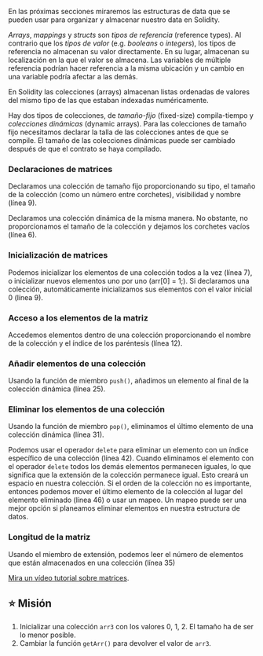En las próximas secciones miraremos las estructuras de data que se pueden usar para organizar y almacenar nuestro data en Solidity.

_Arrays_, _mappings_ y _structs_ son _tipos de referencia_ (reference types). Al contrario que los _tipos de valor_ (e.g. _booleans_ o _integers_), los tipos de referencia no almacenan su valor directamente. En su lugar, almacenan su localización en la que el valor se almacena. Las variables de múltiple referencia podrían hacer referencia a la misma ubicación y un cambio en una variable podría afectar a las demás.

En Solidity las colecciones (arrays) almacenan listas ordenadas de valores del mismo tipo de las que estaban indexadas numéricamente.

Hay dos tipos de colecciones, de _tamaño-fijo_ (fixed-size) compila-tiempo y _colecciones dinámicas_ (dynamic arrays). Para las colecciones de tamaño fijo necesitamos declarar la talla de las colecciones antes de que se compile. El tamaño de las colecciones dinámicas puede ser cambiado después de que el contrato se haya compilado.

### Declaraciones de matrices

Declaramos una colección de tamaño fijo proporcionando su tipo, el tamaño de la colección (como un número entre corchetes), visibilidad y nombre (línea 9).

Declaramos una colección dinámica de la misma manera. No obstante, no proporcionamos el tamaño de la colección y dejamos los corchetes vacíos (línea 6).

### Inicialización de matrices

Podemos inicializar los elementos de una colección todos a la vez (línea 7), o inicializar nuevos elementos uno por uno (arr[0] = 1;). Si declaramos una colección, automáticamente inicializamos sus elementos con el valor inicial 0 (línea 9).

### Acceso a los elementos de la matriz

Accedemos elementos dentro de una colección proporcionando el nombre de la colección y el índice de los paréntesis (línea 12).

### Añadir elementos de una colección

Usando la función de miembro `push()`, añadimos un elemento al final de la colección dinámica (línea 25).

### Eliminar los elementos de una colección

Usando la función de miembro `pop()`, eliminamos el último elemento de una colección dinámica (línea 31).

Podemos usar el operador `delete` para eliminar un elemento con un índice específico de una colección (línea 42).
Cuando eliminamos el elemento con el operador `delete` todos los demás elementos permanecen iguales, lo que significa que la extensión de la colección permanece igual. Esto creará un espacio en nuestra colección.
Si el orden de la colección no es importante, entonces podemos mover el último elemento de la colección al lugar del elemento eliminado (línea 46) o usar un mapeo. Un mapeo puede ser una mejor opción si planeamos eliminar elementos en nuestra estructura de datos.

### Longitud de la matriz

Usando el miembro de extensión, podemos leer el número de elementos que están almacenados en una colección (línea 35)

<a href="https://www.youtube.com/watch?v=vTxxCbwMPwo" target="_blank">Mira un vídeo tutorial sobre matrices</a>.

## ⭐️ Misión

1. Inicializar una colección `arr3` con los valores 0, 1, 2. El tamaño ha de ser lo menor posible.
2. Cambiar la función `getArr()` para devolver el valor de `arr3`.

